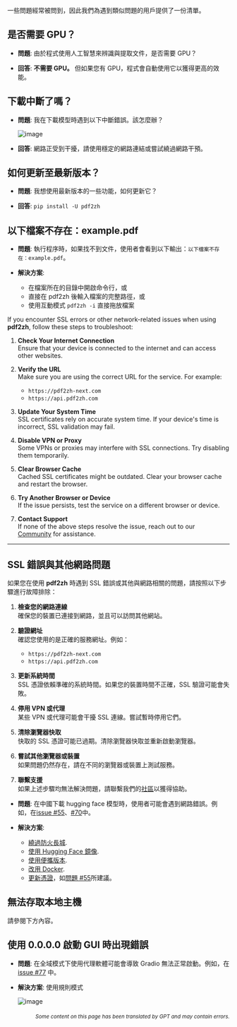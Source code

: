 一些問題經常被問到，因此我們為遇到類似問題的用戶提供了一份清單。

## 是否需要 GPU？
- **問題**:
由於程式使用人工智慧來辨識與提取文件，是否需要 GPU？

- **回答**:
**不需要 GPU。** 但如果您有 GPU，程式會自動使用它以獲得更高的效能。

## 下載中斷了嗎？
- **問題**:
我在下載模型時遇到以下中斷錯誤。該怎麼辦？

  ![image](https://github.com/user-attachments/assets/3c4eed44-3d9b-4e2f-a224-a58edca718c2)

- **回答**:
網路正受到干擾，請使用穩定的網路連結或嘗試繞過網路干預。

## 如何更新至最新版本？
- **問題**:
我想使用最新版本的一些功能，如何更新它？

- **回答**:
`pip install -U pdf2zh`


## 以下檔案不存在：example.pdf
- **問題**:
執行程序時，如果找不到文件，使用者會看到以下輸出：`以下檔案不存在：example.pdf`。

- **解決方案**:
  - 在檔案所在的目錄中開啟命令行，或
  - 直接在 pdf2zh 後輸入檔案的完整路徑，或
  - 使用互動模式 `pdf2zh -i` 直接拖放檔案


If you encounter SSL errors or other network-related issues when using **pdf2zh**, follow these steps to troubleshoot:

1. **Check Your Internet Connection**  
   Ensure that your device is connected to the internet and can access other websites.

2. **Verify the URL**  
   Make sure you are using the correct URL for the service. For example:  
   - `https://pdf2zh-next.com`  
   - `https://api.pdf2zh.com`

3. **Update Your System Time**  
   SSL certificates rely on accurate system time. If your device's time is incorrect, SSL validation may fail.

4. **Disable VPN or Proxy**  
   Some VPNs or proxies may interfere with SSL connections. Try disabling them temporarily.

5. **Clear Browser Cache**  
   Cached SSL certificates might be outdated. Clear your browser cache and restart the browser.

6. **Try Another Browser or Device**  
   If the issue persists, test the service on a different browser or device.

7. **Contact Support**  
   If none of the above steps resolve the issue, reach out to our [Community](#community) for assistance.

---

## SSL 錯誤與其他網路問題

如果您在使用 **pdf2zh** 時遇到 SSL 錯誤或其他與網路相關的問題，請按照以下步驟進行故障排除：

1. **檢查您的網路連線**  
   確保您的裝置已連接到網路，並且可以訪問其他網站。

2. **驗證網址**  
   確認您使用的是正確的服務網址。例如：  
   - `https://pdf2zh-next.com`  
   - `https://api.pdf2zh.com`

3. **更新系統時間**  
   SSL 憑證依賴準確的系統時間。如果您的裝置時間不正確，SSL 驗證可能會失敗。

4. **停用 VPN 或代理**  
   某些 VPN 或代理可能會干擾 SSL 連線。嘗試暫時停用它們。

5. **清除瀏覽器快取**  
   快取的 SSL 憑證可能已過期。清除瀏覽器快取並重新啟動瀏覽器。

6. **嘗試其他瀏覽器或裝置**  
   如果問題仍然存在，請在不同的瀏覽器或裝置上測試服務。

7. **聯繫支援**  
   如果上述步驟均無法解決問題，請聯繫我們的[社區](#社區)以獲得協助。
- **問題**:
在中國下載 hugging face 模型時，使用者可能會遇到網路錯誤。例如，在[issue #55](https://github.com/PDFMathTranslate/PDFMathTranslate-next/issues/55)、[#70](https://github.com/PDFMathTranslate/PDFMathTranslate-next/issues/70)中。

- **解決方案**:
  - [繞過防火長城](https://github.com/clash-verge-rev/clash-verge-rev).
  - [使用 Hugging Face 鏡像](https://hf-mirror.com/).
  - [使用便攜版本](https://github.com/PDFMathTranslate/PDFMathTranslate-next?tab=readme-ov-file#method-ii-portable).
  - [改用 Docker](https://github.com/PDFMathTranslate/PDFMathTranslate-next#docker).
  - [更新憑證](https://stackoverflow.com/questions/51925384/unable-to-get-local-issuer-certificate-when-using-requests)，如[問題 #55](https://github.com/PDFMathTranslate/PDFMathTranslate-next/issues/55)所建議。

## 無法存取本地主機
請參閱下方內容。

## 使用 0.0.0.0 啟動 GUI 時出現錯誤
- **問題**:
在全域模式下使用代理軟體可能會導致 Gradio 無法正常啟動。例如，在 [issue #77](https://github.com/PDFMathTranslate/PDFMathTranslate-next/issues/77) 中。

- **解決方案**:
使用規則模式

  ![image](https://github.com/user-attachments/assets/b1f2b16a-eb6a-4c03-995c-332ef1d82c96)

<div align="right"> 
<h6><small>Some content on this page has been translated by GPT and may contain errors.</small></h6>